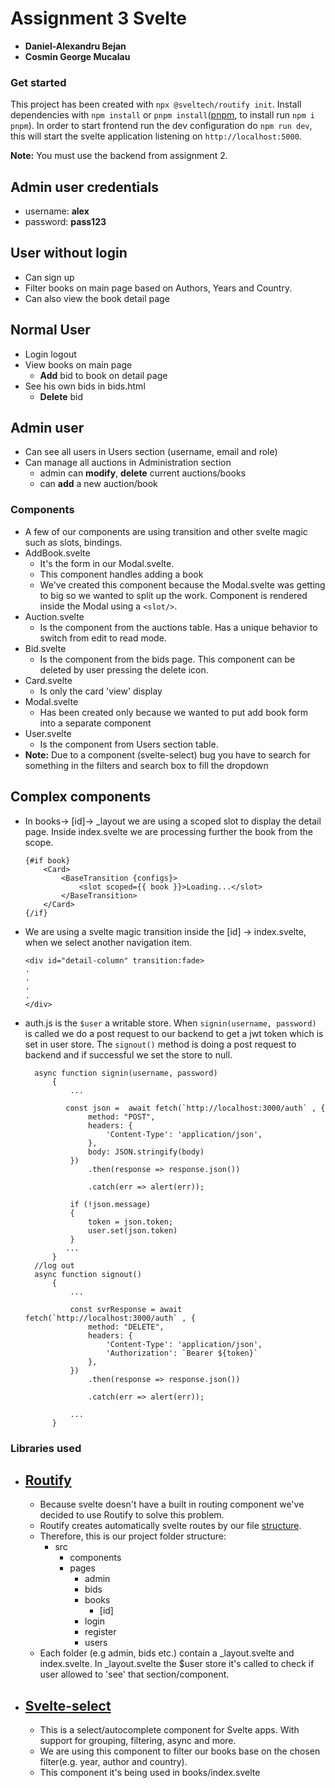 # Assignment 3 Svelte

- **Daniel-Alexandru Bejan**
- **Cosmin George Mucalau**

### Get started

This project has been created with `npx @sveltech/routify init`. Install dependencies with `npm install` or `pnpm install`([pnpm](https://www.npmjs.com/package/pnpm), to install run `npm i pnpm`). In order to start frontend run the dev configuration do `npm run dev`, this will start the svelte application listening on `http://localhost:5000`.

**Note:** 
You must use the backend from assignment 2.

## Admin user credentials
- username: __alex__
- password: __pass123__

## User without login

- Can sign up
- Filter books on main page based on Authors, Years and Country.
- Can also view the book detail page 

## Normal User

- Login logout
- View books on main page
    - __Add__ bid to book on detail page
- See his own bids in bids.html
    - __Delete__ bid 

## Admin user 

- Can see all users in Users section (username, email and role)
- Can manage all auctions in Administration section 
    - admin can **modify**, **delete** current auctions/books
    - can **add** a new auction/book

### Components
- A few of our components are using transition and other svelte magic such as slots, bindings.
- AddBook.svelte
    - It's the form in our Modal.svelte. 
    - This component handles adding a book 
    - We've created this component because the Modal.svelte was getting to big so we wanted to split up the work. Component is rendered inside the Modal using a `<slot/>`. 
- Auction.svelte
    - Is the component from the auctions table. Has a unique behavior to switch from edit to read mode.
- Bid.svelte
    - Is the component from the bids page. This component can be deleted by user pressing the delete icon.
- Card.svelte 
    - Is only the card 'view' display
- Modal.svelte
    - Has been created only because we wanted to put add book form into a separate component
- User.svelte 
    - Is the component from Users section table.
- **Note:** 
 Due to a component (svelte-select) bug you have to search for something in the filters and search box to fill the dropdown
## Complex components

- In books-> [id]-> _layout we are using a scoped slot to display the detail page. Inside index.svelte we are processing further the book from the scope.       
    ```
    {#if book}
        <Card>
            <BaseTransition {configs}>
                <slot scoped={{ book }}>Loading...</slot>
            </BaseTransition>
        </Card>
    {/if}
    ```
- We are using a svelte magic transition inside the [id] -> index.svelte, when we select another navigation item. 
    ```
    <div id="detail-column" transition:fade>
    .
    .
    .
    .
    </div>
    ```
- auth.js is the `$user` a writable store. When `signin(username, password)` is called we do a post request to our backend to get a jwt token which is set in user store. The `signout()` method is doing a post request to backend and if successful we set the store to null.
  ```
    async function signin(username, password)
        {
            ...
    
           const json =  await fetch(`http://localhost:3000/auth` , {
                method: "POST",
                headers: {
                    'Content-Type': 'application/json',
                },
                body: JSON.stringify(body)
            })
                .then(response => response.json())
    
                .catch(err => alert(err));
    
            if (!json.message)
            {
                token = json.token;
                user.set(json.token)
            }
           ...
        }
    //log out
    async function signout()
        {
            ...
  
            const svrResponse = await fetch(`http://localhost:3000/auth` , {
                method: "DELETE",
                headers: {
                    'Content-Type': 'application/json',
                    'Authorization': `Bearer ${token}`
                },
            })
                .then(response => response.json())
    
                .catch(err => alert(err));
    
            ...
        }
  ```

### Libraries used

- ## [Routify](https://routify.dev/)
    - Because svelte doesn't have a built in routing component we've decided to use Routify to solve this problem. 
    - Routify creates automatically svelte routes by our file [structure](https://routify.dev/guide/starter-Template).
    - Therefore, this is our project folder structure:
        - src
            - components
            - pages
                - admin
                - bids
                - books
                    - [id]
                - login
                - register
                - users
    - Each folder (e.g admin, bids etc.) contain a _layout.svelte and index.svelte. In _layout.svelte the $user store it's called to check if user allowed to 'see' that section/component.
- ## [Svelte-select](https://www.npmjs.com/package/svelte-select)   
    - This is a select/autocomplete component for Svelte apps. With support for grouping, filtering, async and more.
    - We are using this component to filter our books base on the chosen filter(e.g. year, author and country).
    - This component it's being used in books/index.svelte
     
   